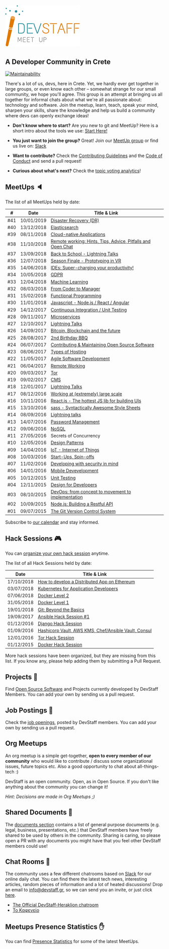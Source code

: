 # [![DevStaff home](images/logo.png)](http://www.devstaff.gr)

## A Developer Community in Crete

[![Maintainability](https://api.codeclimate.com/v1/badges/a583b7764bab09a8ffc0/maintainability)](https://codeclimate.com/github/devstaff-crete/DevStaff-Heraklion/maintainability)

There's a lot of us, devs, here in Crete. Yet, we hardly ever get together in large groups, or even know each other – somewhat strange for our small community, we hope you'll agree. This group is an attempt at bringing us all together for informal chats about what we're all passionate about: technology and software. Join the meetup, learn, teach, speak your mind, sharpen your skills, share the knowledge and help us build a community where devs can openly exchange ideas!

* **Don't know where to start?** Are you new to git and MeetUp? Here is a short intro about the tools we use: [Start Here!](StartHere.md)

* **You just want to join the group?** Great!
  Join our [MeetUp group](http://www.meetup.com/DevStaff-A-Developer-Community-Gathering-In-Crete/) or find us live on: [Slack](https://join.slack.com/t/devstaff/shared_invite/enQtNDYyNTI0NjUyMjczLTBmM2U4YzMxZDc3MmVkMWVkZTRkMmIwZTA0MzI3NDdjNDdkZTFiMTBjODA5OWZiZjhiMGQ2NWZhMzc2ZWNkYjY)

* **Want to contribute?** Check the [Contributing Guidelines](CONTRIBUTING.md)
  and the [Code of Conduct](CodeOfConduct.md) and send a pull request!
* **Curious about what's next?** Check the [topic voting analytics](http://analytics.devstaff.gr)!

## MeetUps :speaker:

The list of all MeetUps held by date:

| #   | Date       | Title & Link |
|-----|------------|--------------|
| #41 | 10/01/2019 | [Disaster Recovery (DR)](https://github.com/devstaff-crete/meetup41-DisasterRecovery) |
| #40 | 13/12/2018 | [Elasticsearch](https://github.com/devstaff-crete/meetup40-Elasticsearch) |
| #39 | 08/11/2018 | [Cloud-native Applications](https://github.com/devstaff-crete/meetup39-Cloud-nativeApplications) |
| #38 | 11/10/2018 | [Remote working: Hints, Tips, Advice, Pitfalls and Open Chat](https://github.com/devstaff-crete/meetup38-RemoteWorking) |
| #37 | 13/09/2018 | [Back to School - Lightning Talks](https://github.com/devstaff-crete/meetup37-LightningTalks) |
| #36 | 12/07/2018 | [Season Finale - Prototyping in VR](https://github.com/devstaff-crete/meetup36-PrototypingInVR) |
| #35 | 14/06/2018 | [IDEs: Super-charging your productivity!](https://github.com/devstaff-crete/meetup35-IDEs) |
| #34 | 10/05/2018 | [GDPR](https://github.com/devstaff-crete/meetup34-GDPR) |
| #33 | 12/04/2018 | [Machine Learning](https://github.com/devstaff-crete/meetup33-MachineLearning) |
| #32 | 08/03/2018 | [From Coder to Manager](https://github.com/devstaff-crete/meetup32-FromCoderToManager) | 
| #31 | 15/02/2018 | [Functional Programming](https://github.com/devstaff-crete/meetup31-FunctionalProgramming) |
| #30 | 11/01/2018 | [Javascript - Node.js / React / Angular](https://github.com/devstaff-crete/meetup30-Javascript) |
| #29 | 14/12/2017 | [Continuous Integration / Unit Testing](https://github.com/devstaff-crete/meetup29-CI) |
| #28 | 09/11/2017 | [Microservices](https://github.com/devstaff-crete/meetup28-Microservices) |
| #27 | 12/10/2017 | [Lightning Talks](https://github.com/devstaff-crete/meetup27-LightningTalks) |
| #26 | 14/09/2017 | [Bitcoin, Blockchain and the future](https://github.com/devstaff-crete/meetup26-BitcoinBlockchainETC) | 
| #25 | 28/08/2017 | [2nd Birthday BBQ](https://www.meetup.com/DevStaff-A-Developer-Community-Gathering-In-Crete/events/242708129/) |
| #24 | 06/07/2017 | [Contributing & Maintaining Open Source Software](https://github.com/devstaff-crete/meetup24-CMOSS) |
| #23 | 08/06/2017 | [Types of Hosting](https://github.com/devstaff-crete/meetup23-TypesOfHosting) |
| #22 | 11/05/2017 | [Agile Software Development](https://github.com/devstaff-crete/meetup22-AgileSoftwareDevelopment) |
| #21 | 06/04/2017 | [Remote Working](https://github.com/devstaff-crete/meetup21-RemoteWorking) |
| #20 | 09/03/2017 | [Tor](https://github.com/devstaff-crete/meetup20-TOR) |
| #19 | 09/02/2017 | [CMS](https://github.com/devstaff-crete/meetup19-CMS) |
| #18 | 12/01/2017 | [Lightning Talks](https://github.com/devstaff-crete/meetup18-lightningTalks) |
| #17 | 08/12/2016 | [Working at (extremely) large scale](https://github.com/devstaff-crete/meetup17-largescale) |
| #16 | 10/11/2016 | [React.js - The hottest JS lib for building UIs](https://github.com/devstaff-crete/meetup16-ReactJs) |
| #15 | 13/10/2016 | [sass - Syntactically Awesome Style Sheets](https://github.com/devstaff-crete/meetup14-Sass) |
| #14 | 08/09/2016 | [Lightning talks](https://github.com/devstaff-crete/meetup13-LightningTalks-SoftwareballGame) |
| #13 | 14/07/2016 | [Password Management](https://github.com/devstaff-crete/meetup12-infosec) |
| #12 | 09/06/2016 | [NoSQL](https://github.com/devstaff-crete/meetup11-NoSQL) |
| #11 | 27/05/2016 | Secrets of Concurrency |
| #10 | 12/05/2016 | [Design Patterns](https://github.com/devstaff-crete/meetup10-DesignPatterns) |
| #09 | 14/04/2016 | [IoT - Internet of Things](https://github.com/devstaff-crete/meetup09-IoT) |
| #08 | 10/03/2016 | [Start-Ups, Spin-offs](https://github.com/devstaff-crete/meetup08-Startups) |
| #07 | 11/02/2016 | [Developing with security in mind](https://github.com/devstaff-crete/meetup07-Security) |
| #06 | 14/01/2016 | [Mobile Devevelopment](https://github.com/devstaff-crete/meetup06-MobileDev) |
| #05 | 10/12/2015 | [Unit Testing](https://github.com/devstaff-crete/meetup05-Testing) |
| #04 | 12/11/2015 | [Design for Developers](https://github.com/devstaff-crete/meetup04-Design) |
| #03 | 08/10/2015 | [DevOps: from concept to movement to implementation](https://github.com/devstaff-crete/meetup03-DevOps) |
| #02 | 10/09/2015 | [Node.js: Building a Restful API](https://github.com/devstaff-crete/meetup02-NodeJS) |
| #01 | 09/07/2015 | [The Git Version Control System](https://github.com/devstaff-crete/meetup01-Git) |

Subscribe to [our calendar](http://www.meetup.com/DevStaff-A-Developer-Community-Gathering-In-Crete/events/) and stay informed.

## Hack Sessions :video_game:

You can [organize your own hack session](HackSessionHowTo.md) anytime.

The list of all Hack Sessions held by date:

| Date | Title & Link |
|------|--------------|
| 17/10/2018 | [How to develop a Distributed App on Ethereum](https://www.meetup.com/devstaff/events/255475024/) |
| 03/07/2018 | [Kubernetes for Application Developers](https://www.meetup.com/devstaff/events/252306246/) |
| 07/06/2018 | [Docker Level 2](https://www.meetup.com/devstaff/events/251228890/) |
| 31/05/2018 | [Docker Level 1](https://www.meetup.com/devstaff/events/251190634/) |
| 19/01/2018 | [Git: Beyond the Basics](https://www.meetup.com/devstaff/events/246863163/) |
| 19/09/2017 | [Ansible Hack Session #1](https://www.meetup.com/devstaff/events/243440678/) |
| 01/12/2016 | [Django Hack Session](https://www.meetup.com/devstaff/events/235617760/) |
| 01/09/2016 | [Hashicorp Vault, AWS KMS, Chef/Ansible Vault, Consul](http://www.meetup.com/DevStaff-A-Developer-Community-Gathering-In-Crete/events/233637796/) |
| 12/01/2016 | [Tor Hack Session](https://github.com/DaKnOb/TorConfig) |
| 01/12/2015 | [Docker Hack Session](https://github.com/devstaff-crete/docker-hack-sessions) |

More hack sessions have been organized, but they are missing from this list. If you know any, please help adding them by submitting a Pull Request.

## Projects :construction:

Find [Open Source Software](projects/README.md) and Projects currently developed by DevStaff Members. You can add your own by sending us a pull request.

## Job Postings :postal_horn:

Check the [job openings](jobs/README.md), posted by DevStaff members. You can add your own by
sending us a pull request.

## Org Meetups

An org meetup is a simple get-together, **open to every member of our community** who would like to contribute / discuss some organizational issues, future topics etc. Also a good opportunity to chat about all-things-tech :)

DevStaff is an open community. Open, as in Open Source. If you don't like anything about the community you can change it! 

_Hint: Decisions are made in Org Meetups ;)_

## Shared Documents :book:

The [documents section](https://github.com/devstaff-crete/DevStaff-Heraklion/tree/master/documents) contains a list of general purpose documents (e.g. legal, business, presentations, etc.) that DevStaff members have freely shared to be used by others in the community. Sharing is caring, so please open a PR with any documents you might have that you feel other DevStaff members could use!

## Chat Rooms :speech_balloon:

The community uses a few different chatrooms based on [Slack](https://join.slack.com/t/devstaff/shared_invite/enQtNDYyNTI0NjUyMjczLTBmM2U4YzMxZDc3MmVkMWVkZTRkMmIwZTA0MzI3NDdjNDdkZTFiMTBjODA5OWZiZjhiMGQ2NWZhMzc2ZWNkYjY) for our online daily chat. You can find there the latest tech news, interesting articles, random pieces of information and a lot of heated discussions! Drop an email to [info@devstaff.gr](mailto:info@devstaff.gr?subject:Slack%20Invite), so we can send you an invite, or just click [here](https://join.slack.com/t/devstaff/shared_invite/enQtNDYyNTI0NjUyMjczLTBmM2U4YzMxZDc3MmVkMWVkZTRkMmIwZTA0MzI3NDdjNDdkZTFiMTBjODA5OWZiZjhiMGQ2NWZhMzc2ZWNkYjY).

* [The Official DevStaff-Heraklion chatroom](https://devstaff.slack.com/messages/general/)
* [Το Καφενείο](https://devstaff.slack.com/messages/random/)

## Meetups Presence Statistics :hand:

You can find [Presence Statistics](/statistics/README.md) for some of the latest ΜeetUps.
